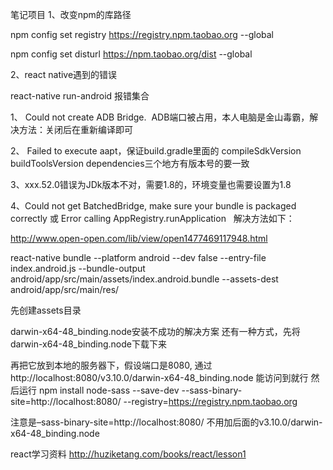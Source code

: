 笔记项目
1、改变npm的库路径

npm config set registry https://registry.npm.taobao.org --global

npm config set disturl https://npm.taobao.org/dist --global

2、react native遇到的错误

react-native run-android 报错集合

1、 Could not create ADB Bridge.  ADB端口被占用，本人电脑是金山毒霸，解决方法：关闭后在重新编译即可

2、 Failed to execute aapt，保证build.gradle里面的 compileSdkVersion buildToolsVersion  dependencies三个地方有版本号的要一致

3、xxx.52.0错误为JDk版本不对，需要1.8的，环境变量也需要设置为1.8

4、Could not get BatchedBridge, make sure your bundle is packaged correctly 或 Error calling AppRegistry.runApplication   解决方法如下：
   
   http://www.open-open.com/lib/view/open1477469117948.html

react-native bundle --platform android --dev false --entry-file index.android.js --bundle-output android/app/src/main/assets/index.android.bundle --assets-dest android/app/src/main/res/ 

先创建assets目录


darwin-x64-48_binding.node安装不成功的解决方案
还有一种方式，先将darwin-x64-48_binding.node下载下来

再把它放到本地的服务器下，假设端口是8080, 通过http://localhost:8080/v3.10.0/darwin-x64-48_binding.node 能访问到就行
然后运行
npm install node-sass --save-dev --sass-binary-site=http://localhost:8080/ --registry=https://registry.npm.taobao.org

注意是–sass-binary-site=http://localhost:8080/
不用加后面的v3.10.0/darwin-x64-48_binding.node

react学习资料
http://huziketang.com/books/react/lesson1


